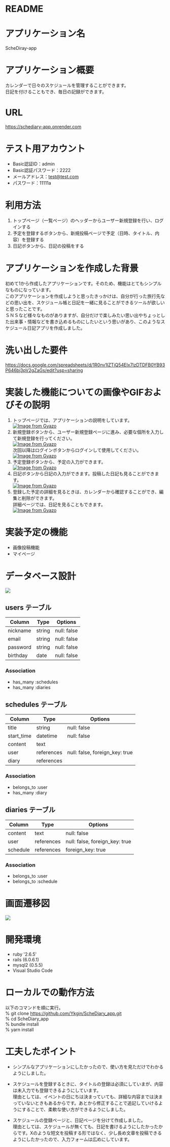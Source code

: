 # README

# アプリケーション名
  ScheDiray-app

# アプリケーション概要
  カレンダーで日々のスケジュールを管理することができます。  
  日記を付けることもでき、毎日の記録ができます。

# URL
  https://schediary-app.onrender.com

# テスト用アカウント
- Basic認証ID：admin  
- Basic認証パスワード：2222  
- メールアドレス：test@test.com  
- パスワード：11111a  

# 利用方法
  1. トップページ（一覧ページ）のヘッダーからユーザー新規登録を行い、ログインする
  2. 予定を登録するボタンから、新規投稿ページで予定（日時、タイトル、内容）を登録する
  3. 日記ボタンから、日記の投稿をする

# アプリケーションを作成した背景
  初めて1から作成したアプリケーションです。そのため、機能はとてもシンプルなものになっています。  
  このアプリケーションを作成しようと思ったきっかけは、自分が行った旅行先などの思い出を、スケジュール帳と日記を一緒に見ることができるツールが欲しいと思ったことです。  
  ＳＮＳなど様々なものがありますが、自分だけで楽しみたい思い出やちょっとした出来事・情報などを書き込めるものにしたいという思いがあり、このようなスケジュール日記アプリを作成しました。

# 洗い出した要件
  https://docs.google.com/spreadsheets/d/1R0nv1IZTiQ54EIx7lzDTDFB0YB93P646bj3pV2gZaGs/edit?usp=sharing

# 実装した機能についての画像やGIFおよびその説明
  1. トップページでは、アプリケーションの説明をしています。  
  [![Image from Gyazo](https://i.gyazo.com/f30ed525256763e3f3d6f9b1ef1f6e33.png)](https://gyazo.com/f30ed525256763e3f3d6f9b1ef1f6e33)
  2. 新規登録ボタンから、ユーザー新規登録ページに進み、必要な個所を入力して新規登録を行ってください。  
  [![Image from Gyazo](https://i.gyazo.com/a53c910eb03529c048c6f38046183b61.png)](https://gyazo.com/a53c910eb03529c048c6f38046183b61)  
  次回以降はログインボタンからログインして使用してください。  
  [![Image from Gyazo](https://i.gyazo.com/29db0903ceebacf525bfe4c5ccb0888e.png)](https://gyazo.com/29db0903ceebacf525bfe4c5ccb0888e)
  3. 予定登録ボタンから、予定の入力ができます。  
  [![Image from Gyazo](https://i.gyazo.com/1ef61d8f174c5efb60f2d0374788e671.png)](https://gyazo.com/1ef61d8f174c5efb60f2d0374788e671)
  4. 日記ボタンから日記の入力ができます。投稿した日記も見ることができます。  
  [![Image from Gyazo](https://i.gyazo.com/fcf81809f7534ecacf5dc3a2779b9d3c.png)](https://gyazo.com/fcf81809f7534ecacf5dc3a2779b9d3c)
  5. 登録した予定の詳細を見るときは、カレンダーから確認することができ、編集と削除ができます。  
     詳細ページでは、日記を見ることもできます。  
     [![Image from Gyazo](https://i.gyazo.com/ec08badbe3a024827bd2391fa6a613bc.png)](https://gyazo.com/ec08badbe3a024827bd2391fa6a613bc)

# 実装予定の機能
- 画像投稿機能  
- マイページ


# データベース設計
  ![](schediary.dio.png)

## users テーブル

| Column   | Type    | Options     |
| -------- | ------- | ----------- |
| nickname | string  | null: false |
| email    | string  | null: false |
| password | string  | null: false |
| birthday | date    | null: false |

### Association
- has_many :schedules
- has_many :diaries

## schedules テーブル
| Column     | Type       | Options                        |
| ---------- | ---------- | ------------------------------ |
| title      | string     | null: false                    |
| start_time | datetime   | null: false                    |
| content    | text       |                                |
| user       | references | null: false, foreign_key: true |
| diary      | references |                                |

### Association
- belongs_to :user
- has_many :diary


## diaries テーブル
| Column   | Type       | Options                        |
| -------- | ---------- | ------------------------------ |
| content  | text       | null: false                    |
| user     | references | null: false, foreign_key: true |
| schedule | references | foreign_key: true              |

### Association
- belongs_to :user
- belongs_to :schedule

# 画面遷移図
  ![](schediary-page.dio.png)

# 開発環境
- ruby '2.6.5'
- rails (6.0.6.1)
- mysql2 (0.5.5)
- Visual Studio Code


# ローカルでの動作方法
以下のコマンドを順に実行。  
% git clone https://github.com/Ykgin/ScheDiary_app.git  
% cd ScheDiary_app  
% bundle install  
% yarn install


# 工夫したポイント
- シンプルなアプリケーションにしたかったので、使い方を見ただけでわかるようにしました。  

- スケジュールを登録するときに、タイトルの登録は必須にしていまが、内容は未入力でも登録できるようにしています。  
理由としては、イベントの日にちは決まっていても、詳細な内容までは決まっていないときもあるからです。あとから修正することで追記していけるようにすることで、柔軟な使い方ができるようにしました。  

- スケジュールの登録ページと、日記ページを分けて作成しました。  
理由としては、スケジュールが無くても、日記を書けるようにしたかったからです。Xのような短文を投稿する形ではなく、少し長め文章を投稿できるようにしたかったので、入力フォームは広めにしています。  




